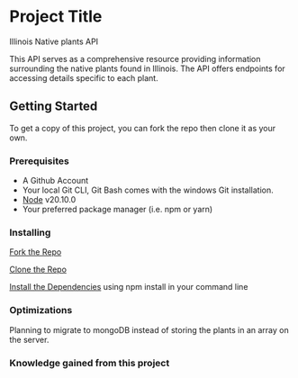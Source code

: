 # Project Title
Illinois Native plants API

This API serves as a comprehensive resource providing information surrounding the native plants found in Illinois. The API offers endpoints for accessing details specific to each plant.

## Getting Started

To get a copy of this project, you can fork the repo then clone it as your own.

### Prerequisites
- A Github Account
- Your local Git CLI, Git Bash comes with the windows Git installation.
- [Node](https://nodejs.org/en) v20.10.0
- Your preferred package manager (i.e. npm or yarn)

### Installing

[Fork the Repo](https://github.com/octocat/Spoon-Knife)

[Clone the Repo](https://docs.github.com/en/repositories/creating-and-managing-repositories/cloning-a-repository)

[Install the Dependencies](https://docs.npmjs.com/cli/v8/commands/npm-install) using npm install in your command line

### Optimizations
Planning to migrate to mongoDB instead of storing the plants in an array on the server.

### Knowledge gained from this project

